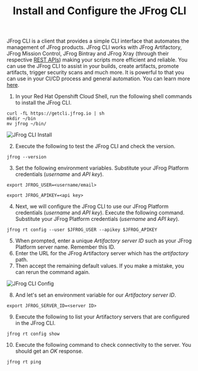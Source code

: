﻿---
title: "Install and Configure the JFrog CLI"
chapter: false
weight: 433
pre: "<b>4.3.3 </b>"
---

JFrog CLI is a client that provides a simple CLI interface that automates the management of JFrog products. JFrog CLI works with JFrog Artifactory, JFrog Mission Control, JFrog Bintray and JFrog Xray (through their respective [REST APIs](https://www.jfrog.com/confluence/display/JFROG/REST+API)) making your scripts more efficient and reliable. You can use the JFrog CLI to assist in your builds, create artifacts, promote artifacts, trigger security scans and much more. It is powerful to that you can use in your CI/CD process and general automation. You can learn more [here](https://www.jfrog.com/confluence/display/CLI/JFrog+CLI). 

1. In your Red Hat Openshift Cloud Shell, run the following shell commands to install the JFrog CLI.

```
curl -fL https://getcli.jfrog.io | sh
mkdir ~/bin
mv jfrog ~/bin/
```

![JFrog CLI Install](/images/jfrog-cli-install.png)

2. Execute the following to test the JFrog CLI and check the version.

``
jfrog --version
``

3. Set the following environment variables. Substitute your JFrog Platform credentials (_username_ and _API key_).

``
export JFROG_USER=<username/email>
``

``
export JFROG_APIKEY=<api key>
``

4. Next, we will configure the JFrog CLI to use our JFrog Platform credentials (_username_ and _API key_). Execute the following command. Substitute your JFrog Platform credentials (_username_ and _API key_).

``
jfrog rt config --user $JFROG_USER --apikey $JFROG_APIKEY
``

5. When prompted, enter a unique _Artifactory server ID_ such as your JFrog Platform server name. Remember this ID.
6. Enter the URL for the JFrog Artifactory server which has the _artifactory_ path.
7. Then accept the remaining default values. If you make a mistake, you can rerun the command again.

![JFrog CLI Config](/images/jfrog-cli-config.png)

8. And let's set an environment variable for our _Artifactory server ID_.

``
export JFROG_SERVER_ID=<server ID>
``

9. Execute the following to list your Artifactory servers that are configured in the JFrog CLI.

``
jfrog rt config show
``

10. Execute the following command to check connectivity to the server. You should get an _OK_ response.

``
jfrog rt ping
``
